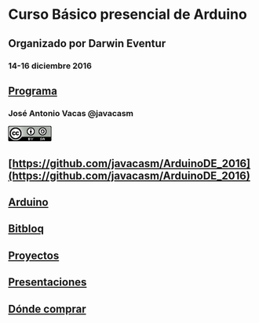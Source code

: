 # Curso Básico presencial de Arduino

## Organizado por Darwin Eventur

### 14-16 diciembre 2016

## [Programa](./programa.md)

### José Antonio Vacas @javacasm

![cc](./images/CCbySQ_88x31.png)

## [https://github.com/javacasm/ArduinoDE_2016](https://github.com/javacasm/ArduinoDE_2016)


## [Arduino](./Arduino.md)

## [Bitbloq](./BitBloq.md)

## [Proyectos](./Proyectos.md)

## [Presentaciones](./presentaciones)

## [Dónde comprar](./Comprar.md)
